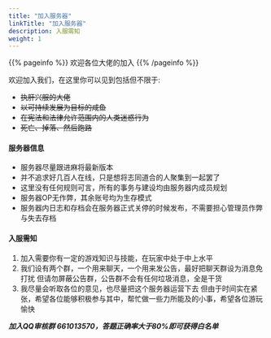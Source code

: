 ```yaml
---
title: "加入服务器"
linkTitle: "加入服务器"
description: 入服需知
weight: 1
---
```


{{% pageinfo %}}
欢迎各位大佬的加入
{{% /pageinfo %}}

欢迎加入我们，在这里你可以见到包括但不限于:
- ~~执肝兴服的大佬~~
- ~~以可持续发展为目标的咸鱼~~
- ~~在宪法和法律允许范围内的人类迷惑行为~~
- ~~死亡、掉落、然后跑路~~

#### 服务器信息

- 服务器尽量跟进麻将最新版本
- 并不追求好几百人在线，只是想将志同道合的人聚集到一起罢了
- 这里没有任何规则可言，所有的事务与建设均由服务器内成员规划
- 服务器OP无作弊，其余账号均为生存模式
- 服务器内日志和存档会在服务器正式关停的时候发布，不需要担心管理员作弊与失去存档

#### 入服需知

1. 加入需要你有一定的游戏知识与技能，在玩家中处于中上水平
2. 我们设有两个群，一个用来聊天，一个用来发公告，最好把聊天群设为消息免打扰
   但请勿屏蔽公告群，公告群不会有任何垃圾消息，全是干货
3. 我尽量会听取各位的意见，也尽量把这个服务器运营下去
   但由于时间实在紧张，希望各位能够积极参与其中，帮忙做一些力所能及的小事，希望各位游玩愉快

***加入QQ审核群 661013570，答题正确率大于80%即可获得白名单***
